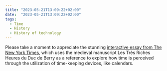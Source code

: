 ```yaml
---
title: "2023-05-21T13:09:22+02:00"
date:  "2023-05-21T13:09:22+02:00"
tags:
  - Time
  - History
  - History of technology
---
```


Please take a moment to appreciate the stunning [interactive essay from The New York Times](https://www.nytimes.com/interactive/2023/04/14/arts/design/tres-riches-heures-calendar.html), which uses the medieval manuscript Les Très Riches Heures du Duc de Berry as a reference to explore how time is perceived through the utilization of time-keeping devices, like calendars.
